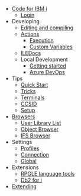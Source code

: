 - [Code for IBM i](/fr-FR/)  
   - [Login](/fr-FR/pages/login.md)  
- Developing
   - [Editing and compiling](/fr-FR/pages/developing/editing-compiling.md)  
   - [Actions](/fr-FR/pages/developing/actions/index.md)  
      - [Execution](/fr-FR/pages/developing/actions/execution.md)  
      - [Custom Variables](/fr-FR/pages/developing/actions/custom-vars.md)  
   - [ILEDocs](/fr-FR/pages/developing/iledocs.md)  
   - Local Development
      - [Getting started](/fr-FR/pages/developing/local/getting-started.md)  
      - [Azure DevOps](/fr-FR/pages/developing/local/azure.md)  
- Tips
   - [Quick Start](/fr-FR/pages/tips/quickstart.md)  
   - [Tricks](/fr-FR/pages/tips/tricks.md)  
   - [Terminals](/fr-FR/pages/tips/terminals.md)  
   - [CCSID](/fr-FR/pages/tips/ccsid.md)  
   - [Setup](/fr-FR/pages/tips/setup.md)  
- [Browsers](/fr-FR/pages/browsers/index.md)  
   - [User Library List](/fr-FR/pages/browsers/user-library-list.md)  
   - [Object Browser](/fr-FR/pages/browsers/object-browser.md)  
   - [IFS Browser](/fr-FR/pages/browsers/ifs-browser.md)
- Settings
   - [Profiles](/fr-FR/pages/settings/profiles.md)
   - [Connection](/fr-FR/pages/settings/connection.md)
   - [Global](/fr-FR/pages/settings/global.md)
- Extensions
   - [RPGLE language tools](/fr-FR/pages/extensions/rpgle.md)  
   - [Db2 for i](/fr-FR/pages/extensions/db2i.md)  
- [Extending](/fr-FR/pages/api/extending.md)  